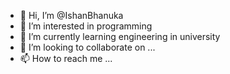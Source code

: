 - 👋 Hi, I’m @IshanBhanuka
- 👀 I’m interested in programming
- 🌱 I’m currently learning engineering in university
- 💞️ I’m looking to collaborate on ...
- 📫 How to reach me ...

<!---
IshanBhanuka/IshanBhanuka is a ✨ special ✨ repository because its `README.md` (this file) appears on your GitHub profile.
You can click the Preview link to take a look at your changes.
--->
